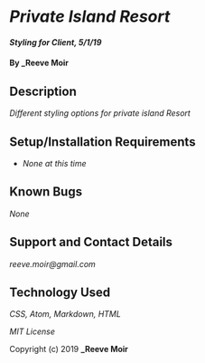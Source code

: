 # _Private Island Resort_

#### _Styling for Client, 5/1/19_

#### By _**Reeve Moir**

## Description

_Different styling options for private island Resort_

## Setup/Installation Requirements
* _None at this time_

## Known Bugs
_None_

## Support and Contact Details
_reeve.moir@gmail.com_

## Technology Used
_CSS, Atom, Markdown, HTML_

*MIT License*

Copyright (c) 2019 **_Reeve Moir**
